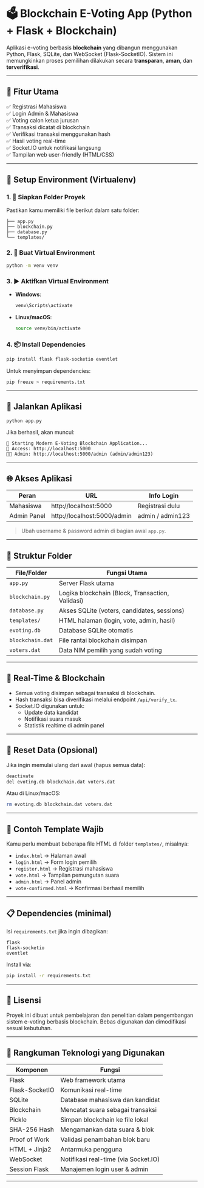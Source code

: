 
# 🗳️ Blockchain E-Voting App (Python + Flask + Blockchain)

Aplikasi e-voting berbasis **blockchain** yang dibangun menggunakan Python, Flask, SQLite, dan WebSocket (Flask-SocketIO). Sistem ini memungkinkan proses pemilihan dilakukan secara **transparan**, **aman**, dan **terverifikasi**.

---

## 🚀 Fitur Utama

✅ Registrasi Mahasiswa  
✅ Login Admin & Mahasiswa  
✅ Voting calon ketua jurusan  
✅ Transaksi dicatat di blockchain  
✅ Verifikasi transaksi menggunakan hash  
✅ Hasil voting real-time  
✅ Socket.IO untuk notifikasi langsung  
✅ Tampilan web user-friendly (HTML/CSS)

---

## 🧪 Setup Environment (Virtualenv)

### 1. 📂 Siapkan Folder Proyek

Pastikan kamu memiliki file berikut dalam satu folder:

```
├── app.py
├── blockchain.py
├── database.py
└── templates/
```

### 2. 🔐 Buat Virtual Environment

```bash
python -m venv venv
```

### 3. ▶️ Aktifkan Virtual Environment

- **Windows**:
  ```bash
  venv\Scripts\activate
  ```
- **Linux/macOS**:
  ```bash
  source venv/bin/activate
  ```

### 4. 📦 Install Dependencies

```bash
pip install flask flask-socketio eventlet
```

Untuk menyimpan dependencies:

```bash
pip freeze > requirements.txt
```

---

## 🧭 Jalankan Aplikasi

```bash
python app.py
```

Jika berhasil, akan muncul:

```
🚀 Starting Modern E-Voting Blockchain Application...
📱 Access: http://localhost:5000
👨‍💼 Admin: http://localhost:5000/admin (admin/admin123)
```

---

## 🌐 Akses Aplikasi

| Peran        | URL                         | Info Login        |
|--------------|-----------------------------|-------------------|
| Mahasiswa    | http://localhost:5000       | Registrasi dulu   |
| Admin Panel  | http://localhost:5000/admin | admin / admin123  |

> Ubah username & password admin di bagian awal `app.py`.

---

## 📁 Struktur Folder

| File/Folder         | Fungsi Utama                                      |
|---------------------|---------------------------------------------------|
| `app.py`            | Server Flask utama                                |
| `blockchain.py`     | Logika blockchain (Block, Transaction, Validasi)  |
| `database.py`       | Akses SQLite (voters, candidates, sessions)       |
| `templates/`        | HTML halaman (login, vote, admin, hasil)          |
| `evoting.db`        | Database SQLite otomatis                          |
| `blockchain.dat`    | File rantai blockchain disimpan                   |
| `voters.dat`        | Data NIM pemilih yang sudah voting                |

---

## 🔄 Real-Time & Blockchain

- Semua voting disimpan sebagai transaksi di blockchain.
- Hash transaksi bisa diverifikasi melalui endpoint `/api/verify_tx`.
- Socket.IO digunakan untuk:
  - Update data kandidat
  - Notifikasi suara masuk
  - Statistik realtime di admin panel

---

## 🧼 Reset Data (Opsional)

Jika ingin memulai ulang dari awal (hapus semua data):

```bash
deactivate
del evoting.db blockchain.dat voters.dat
```

Atau di Linux/macOS:

```bash
rm evoting.db blockchain.dat voters.dat
```

---

## 📝 Contoh Template Wajib

Kamu perlu membuat beberapa file HTML di folder `templates/`, misalnya:

- `index.html` → Halaman awal
- `login.html` → Form login pemilih
- `register.html` → Registrasi mahasiswa
- `vote.html` → Tampilan pemungutan suara
- `admin.html` → Panel admin
- `vote-confirmed.html` → Konfirmasi berhasil memilih

---

## 📋 Dependencies (minimal)

Isi `requirements.txt` jika ingin dibagikan:

```
flask
flask-socketio
eventlet
```

Install via:

```bash
pip install -r requirements.txt
```

---

## 📄 Lisensi

Proyek ini dibuat untuk pembelajaran dan penelitian dalam pengembangan sistem e-voting berbasis blockchain. Bebas digunakan dan dimodifikasi sesuai kebutuhan.

---

## 📌 Rangkuman Teknologi yang Digunakan

| Komponen       | Fungsi                               |
| -------------- | ------------------------------------ |
| Flask          | Web framework utama                  |
| Flask-SocketIO | Komunikasi real-time                 |
| SQLite         | Database mahasiswa dan kandidat      |
| Blockchain     | Mencatat suara sebagai transaksi     |
| Pickle         | Simpan blockchain ke file lokal      |
| SHA-256 Hash   | Mengamankan data suara & blok        |
| Proof of Work  | Validasi penambahan blok baru        |
| HTML + Jinja2  | Antarmuka pengguna                   |
| WebSocket      | Notifikasi real-time (via Socket.IO) |
| Session Flask  | Manajemen login user & admin         |

---
